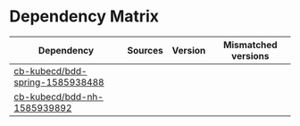 # Dependency Matrix

Dependency | Sources | Version | Mismatched versions
---------- | ------- | ------- | -------------------
[cb-kubecd/bdd-spring-1585938488](https://github.com/cb-kubecd/bdd-spring-1585938488.git) |  | []() | 
[cb-kubecd/bdd-nh-1585939892](https://github.com/cb-kubecd/bdd-nh-1585939892.git) |  | []() | 
